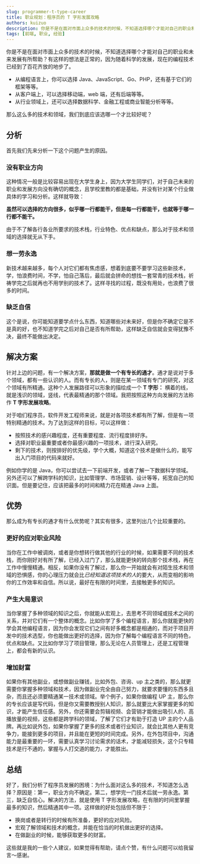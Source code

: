 ```yaml
---
slug: programmer-t-type-career
title: 职业规划：程序员的 T 字形发展攻略
authors: kuizuo
description: 你是不是在面对市面上众多的技术的时候，不知道选择哪个才能对自己的职业和未来发展有所帮助？有这样的想法是正常的，因为随着科学的发展，现在的编程技术已经到了百花齐放的地步了。那么这么多的技术和领域，我们到底应该选哪一个才比较好呢？
tags: [前端, 职业, 经验]
---
```


你是不是在面对市面上众多的技术的时候，不知道选择哪个才能对自己的职业和未来发展有所帮助？有这样的想法是正常的，因为随着科学的发展，现在的编程技术已经到了百花齐放的地步了。

- 从编程语言上，你可以选择 Java、JavaScript、Go、PHP，还有基于它们的框架等等。
- 从客户端上，可以选择移动端，web 端，还有后端等等。
- 从行业领域上，还可以选择数据科学、金融工程或商业智能分析等等。

那么这么多的技术和领域，我们到底应该选哪一个才比较好呢？

<!-- truncate -->

## 分析

首先我们先来分析一下这个问题产生的原因。

### 没有职业方向

这种情况一般是比较容易出现在大学生身上，因为大学生同学们，对于自己未来的职业和发展方向没有确切的概念，且学校里教的都是基础，并没有针对某个行业做具体的学习和分析。这样就导致：

**虽然可以选择的方向很多，似乎哪一行都能干，但是每一行都能干，也就等于哪一行都不能干。**

由于不了解各行各业所要求的技术栈，行业特色、优点和缺点，那么对于技术和领域的选择就无从下手。

### 想一劳永逸

新技术越来越多，每个人对它们都有焦虑感，想着到底要不要学习这些新技术，学，怕浪费时间，不学，怕自己落后，最后就会拼命的想找一套常青的技术栈，祈祷学完之后就再也不用学别的技术了。这样寻找的过程，既没有用处，也浪费了很多的时间。

### 缺乏自信

这个是说，你可能知道要学点什么东西，知道哪些对未来好，但是你不确定它是不是真的好，也不知道学完之后对自己是否有所帮助，这样缺乏自信就会变得犹豫不决，最终不能做出决定。

## 解决方案

针对上边的问题，有一个解决方案，**那就是做一个有专长的通才**。通才是说对于多个领域，都有一些认识的人。而有专长的人，则是在某一领域有专门的研究，对这个领域有所精通。这种个人发展路径可以形象的描绘成一个 **T 字形：** 横着的线，就是浅识的领域，竖线，代表最精通的那个领域。我把按照这种方向发展的方法称作 **T 字形发展攻略**。

对于咱们程序员，软件开发工程师来说，就是对各项技术都有所了解，但是有一项特别精通的技术。为了达到这样的目标，可以这样做：

- 按照技术的感兴趣程度，还有重要程度、流行程度排好序。
- 选择对职业最重要或者你最感兴趣的一项技术，进行深入研究。
- 剩下的技术，则按排好的优先级，学个大概，知道这个技术是做什么的，能写出入门项目的代码来就好。

例如你学的是 Java，你可以尝试去一下前端开发，或者了解一下数据科学领域。另外还可以了解跨学科的知识，比如管理学、市场营销、设计等等，拓宽自己的知识面。但是要记住，应该把最多的时间和精力花在精通 Java 上面。

## 优势

那么成为有专长的通才有什么优势呢？其实有很多，这里列出几个比较重要的。

### 更好的应对职业风险

当你在工作中被调岗，或者是你想转行做其他的行业的时候，如果需要不同的技术栈，而你刚好对有所了解，已经入过门了，那么就能更快的转向那个技术栈，再在工作中慢慢精通。相反，如果你没有了解过，那么你一开始就会有对陌生技术和领域的恐惧感，你的心理压力就会比*已经知道这项技术的人*的要大，从而变相的影响你的工作效率和自信。所以说，最好在有限的时间里，去接触更多的知识。

### 产生大局意识

当你掌握了多种领域的知识之后，你就能从宏观上，去思考不同领域或技术之间的关系，并对它们有一个整体的概念。比如你学了多个编程语言，那么你就能更快的学会其他编程语言，因为你会发现它们之间有好多概念都是相通的，而对于项目开发中的技术选型，你也能做出更好的选择，因为你了解每个编程语言不同的特色，优点和缺点。又比如你学习了项目管理，那么无论在人员管理上，还是工程管理上，都会有新的认识。

### 增加财富

如果你有其他副业，或想做副业赚钱，比如外包、咨询、up 主之类的，那么就更需要你掌握多种领域和技术，因为做副业完全由自己努力，就要求要懂的东西多且杂，而且还必须要精通某一技术或领域。举个例子，如果你做编程 UP 主，那么你的专长应该是写代码，但是你又需要教授别人知识，那么就要比大家掌握更多的知识，才能产生信任感。另外，你还需要会剪辑视频、会营销才能做出吸引人的、高播放量的视频，这些都是跨学科的领域，了解了它们才有助于打造 UP 主的个人品牌。再比如说外包，如果你掌握了更多的技术或者行业知识，就会比其他人更有竞争力，能接到更多的项目，并且能在更短的时间完成。另外，在外包项目中，沟通能力是最重要的一环，需要认真学习讨论需求的话术，才能减轻损失，这个只专精技术是行不通的，掌握与人打交道的能力，才能胜出。

## 总结

好了，我们分析了程序员发展的困境：为什么面对这么多的技术，不知道怎么选择？原因是：第一，职业方向不确定。第二，想学完一门技术后就一劳永逸。第三，缺乏自信心。解决的方法，就是使用 T 字形发展攻略，在有限的时间里掌握最多的知识，然后精通其中一项。这样做的好处包括但不限于：

- 换岗或者是转行的时候有所准备，更好的应对风险。
- 宏观了解领域和技术的概念，并能在恰当的时机做出更好的选择。
- 在做副业的时候，能够获取更多的财富。

这些就是我的一些个人建议，如果觉得有帮助，请点个赞，有什么问题可以给我留言～感谢。

